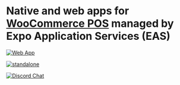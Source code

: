 # Native and web apps for [WooCommerce POS](https://wcpos.com) managed by Expo Application Services (EAS)

[![Web App](https://github.com/wcpos/managed-expo/actions/workflows/build-web-app.yml/badge.svg)](https://wcpos.github.io/managed-expo/)

[![standalone](https://github.com/wcpos/managed-expo/actions/workflows/standalone.yml/badge.svg)](https://github.com/wcpos/managed-expo/actions/workflows/standalone.yml)

[![Discord Chat](https://img.shields.io/discord/711884517081612298?color=%237289DA&label=WCPOS&logo=discord&logoColor=white)](https://wcpos.com/discord)